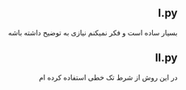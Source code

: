 <div dir="rtl">

## I.py

بسیار ساده است و فکر نمیکنم نیازی به توضیح داشته باشه

## II.py

در این روش از شرط تک خطی استفاده کرده ام

</div>
